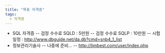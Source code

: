 ```yaml
---
title: "목표 자격증"
tags:
  - 자격증
---
```


- SQL 자격증 
-- 검정 수수료 SQLD : 5만원
-- 검정 수수료 SQLP : 10만원
-- 시험 일정 : http://www.dbguide.net/da.db?cmd=snb4_1_list
- 정보관리기술사
-- 나중에 준비...
-- http://limbest.com/user/index.php

